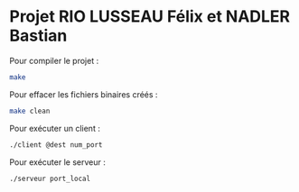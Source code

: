 # Projet RIO LUSSEAU Félix et NADLER Bastian

Pour compiler le projet : 
```sh
make
```
Pour effacer les fichiers binaires créés : 
```sh
make clean
```

Pour exécuter un client : 
```sh
./client @dest num_port
```
Pour exécuter le serveur : 
```sh
./serveur port_local
```

